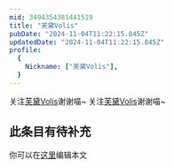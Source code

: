 ```yaml
---
mid: 3494354381441519
title: "芙黛Volis"
pubDate: "2024-11-04T11:22:15.845Z"
updatedDate: "2024-11-04T11:22:15.845Z"
profile:
  {
    Nickname: ["芙黛Volis"],
  }
---
```


关注[芙黛Volis](https://space.bilibili.com/3494354381441519)谢谢喵~ 关注[芙黛Volis](https://space.bilibili.com/3494354381441519)谢谢喵~

## 此条目有待补充
你可以在[这里](https://github.com/Yuhanawa/VTuber.ICU/edit/master/src/content/v/芙黛Volis/index.md)编辑本文
